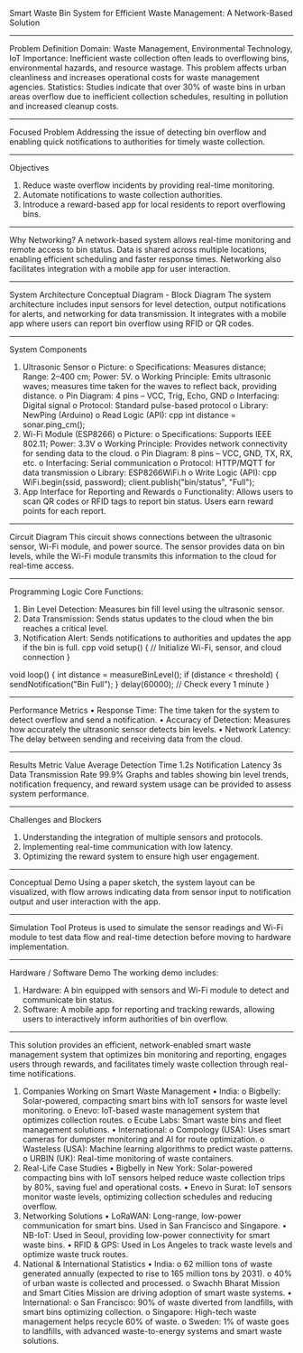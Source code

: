 Smart Waste Bin System for Efficient Waste Management: A Network-Based Solution
________________________________________
Problem Definition
Domain: Waste Management, Environmental Technology, IoT
Importance: Inefficient waste collection often leads to overflowing bins, environmental hazards, and resource wastage. This problem affects urban cleanliness and increases operational costs for waste management agencies.
Statistics: Studies indicate that over 30% of waste bins in urban areas overflow due to inefficient collection schedules, resulting in pollution and increased cleanup costs.
________________________________________
Focused Problem
Addressing the issue of detecting bin overflow and enabling quick notifications to authorities for timely waste collection.
________________________________________
Objectives
1.	Reduce waste overflow incidents by providing real-time monitoring.
2.	Automate notifications to waste collection authorities.
3.	Introduce a reward-based app for local residents to report overflowing bins.
________________________________________
Why Networking?
A network-based system allows real-time monitoring and remote access to bin status. Data is shared across multiple locations, enabling efficient scheduling and faster response times. Networking also facilitates integration with a mobile app for user interaction.
________________________________________
System Architecture
Conceptual Diagram - Block Diagram
The system architecture includes input sensors for level detection, output notifications for alerts, and networking for data transmission. It integrates with a mobile app where users can report bin overflow using RFID or QR codes.
________________________________________
System Components
1.	Ultrasonic Sensor
o	Picture: 
o	Specifications: Measures distance; Range: 2–400 cm; Power: 5V.
o	Working Principle: Emits ultrasonic waves; measures time taken for the waves to reflect back, providing distance.
o	Pin Diagram: 4 pins – VCC, Trig, Echo, GND
o	Interfacing: Digital signal
o	Protocol: Standard pulse-based protocol
o	Library: NewPing (Arduino)
o	Read Logic (API):
cpp
int distance = sonar.ping_cm();
2.	Wi-Fi Module (ESP8266)
o	Picture: 
o	Specifications: Supports IEEE 802.11; Power: 3.3V
o	Working Principle: Provides network connectivity for sending data to the cloud.
o	Pin Diagram: 8 pins – VCC, GND, TX, RX, etc.
o	Interfacing: Serial communication
o	Protocol: HTTP/MQTT for data transmission
o	Library: ESP8266WiFi.h
o	Write Logic (API):
cpp
WiFi.begin(ssid, password);
client.publish("bin/status", "Full");
3.	App Interface for Reporting and Rewards
o	Functionality: Allows users to scan QR codes or RFID tags to report bin status. Users earn reward points for each report.
________________________________________
Circuit Diagram
This circuit shows connections between the ultrasonic sensor, Wi-Fi module, and power source. The sensor provides data on bin levels, while the Wi-Fi module transmits this information to the cloud for real-time access.
________________________________________
Programming Logic
Core Functions:
1.	Bin Level Detection: Measures bin fill level using the ultrasonic sensor.
2.	Data Transmission: Sends status updates to the cloud when the bin reaches a critical level.
3.	Notification Alert: Sends notifications to authorities and updates the app if the bin is full.
cpp
void setup() {
   // Initialize Wi-Fi, sensor, and cloud connection
}

void loop() {
   int distance = measureBinLevel();
   if (distance < threshold) {
       sendNotification("Bin Full");
   }
   delay(60000);  // Check every 1 minute
}
________________________________________
Performance Metrics
•	Response Time: The time taken for the system to detect overflow and send a notification.
•	Accuracy of Detection: Measures how accurately the ultrasonic sensor detects bin levels.
•	Network Latency: The delay between sending and receiving data from the cloud.
________________________________________
Results
Metric	Value
Average Detection Time	1.2s
Notification Latency	3s
Data Transmission Rate	99.9%
Graphs and tables showing bin level trends, notification frequency, and reward system usage can be provided to assess system performance.
________________________________________
Challenges and Blockers
1.	Understanding the integration of multiple sensors and protocols.
2.	Implementing real-time communication with low latency.
3.	Optimizing the reward system to ensure high user engagement.
________________________________________
Conceptual Demo
Using a paper sketch, the system layout can be visualized, with flow arrows indicating data from sensor input to notification output and user interaction with the app.
 
________________________________________
Simulation Tool
Proteus is used to simulate the sensor readings and Wi-Fi module to test data flow and real-time detection before moving to hardware implementation.
________________________________________
Hardware / Software Demo
The working demo includes:
1.	Hardware: A bin equipped with sensors and Wi-Fi module to detect and communicate bin status.
2.	Software: A mobile app for reporting and tracking rewards, allowing users to interactively inform authorities of bin overflow.
 


________________________________________
This solution provides an efficient, network-enabled smart waste management system that optimizes bin monitoring and reporting, engages users through rewards, and facilitates timely waste collection through real-time notifications.



1. Companies Working on Smart Waste Management
•	India:
o	Bigbelly: Solar-powered, compacting smart bins with IoT sensors for waste level monitoring.
o	Enevo: IoT-based waste management system that optimizes collection routes.
o	Ecube Labs: Smart waste bins and fleet management solutions.
•	International:
o	Compology (USA): Uses smart cameras for dumpster monitoring and AI for route optimization.
o	Wasteless (USA): Machine learning algorithms to predict waste patterns.
o	URBIN (UK): Real-time monitoring of waste containers.
2. Real-Life Case Studies
•	Bigbelly in New York: Solar-powered compacting bins with IoT sensors helped reduce waste collection trips by 80%, saving fuel and operational costs.
•	Enevo in Surat: IoT sensors monitor waste levels, optimizing collection schedules and reducing overflow.
3. Networking Solutions
•	LoRaWAN: Long-range, low-power communication for smart bins. Used in San Francisco and Singapore.
•	NB-IoT: Used in Seoul, providing low-power connectivity for smart waste bins.
•	RFID & GPS: Used in Los Angeles to track waste levels and optimize waste truck routes.
4. National & International Statistics
•	India:
o	62 million tons of waste generated annually (expected to rise to 165 million tons by 2031).
o	40% of urban waste is collected and processed.
o	Swachh Bharat Mission and Smart Cities Mission are driving adoption of smart waste systems.
•	International:
o	San Francisco: 90% of waste diverted from landfills, with smart bins optimizing collection.
o	Singapore: High-tech waste management helps recycle 60% of waste.
o	Sweden: 1% of waste goes to landfills, with advanced waste-to-energy systems and smart waste solutions.

